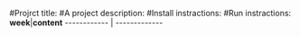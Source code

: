 #Projrct title: 
#A project description:
#Install instractions:
#Run instractions:
**week**|**content**
------------ | -------------
